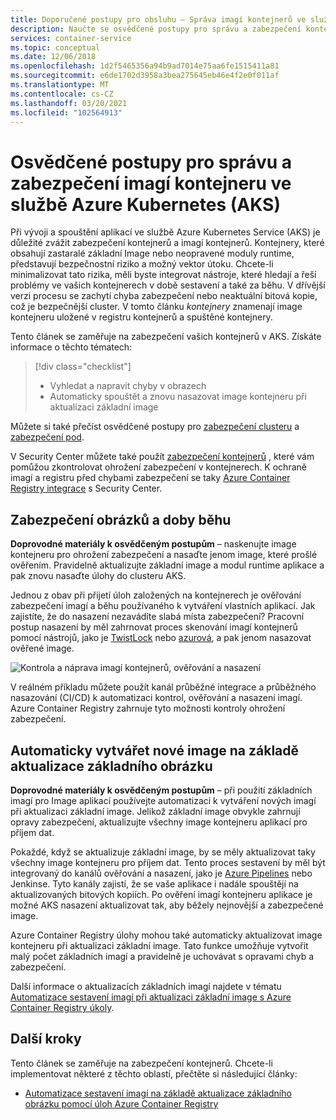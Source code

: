 ```yaml
---
title: Doporučené postupy pro obsluhu – Správa imagí kontejnerů ve službě Azure Kubernetes Services (AKS)
description: Naučte se osvědčené postupy pro správu a zabezpečení kontejnerů ve službě Azure Kubernetes Service (AKS) od operátora clusteru.
services: container-service
ms.topic: conceptual
ms.date: 12/06/2018
ms.openlocfilehash: 1d2f5465356a94b9ad7014e75aa6fe1515411a81
ms.sourcegitcommit: e6de1702d3958a3bea275645eb46e4f2e0f011af
ms.translationtype: MT
ms.contentlocale: cs-CZ
ms.lasthandoff: 03/20/2021
ms.locfileid: "102564913"
---
```

# <a name="best-practices-for-container-image-management-and-security-in-azure-kubernetes-service-aks"></a>Osvědčené postupy pro správu a zabezpečení imagí kontejneru ve službě Azure Kubernetes (AKS)

Při vývoji a spouštění aplikací ve službě Azure Kubernetes Service (AKS) je důležité zvážit zabezpečení kontejnerů a imagí kontejnerů. Kontejnery, které obsahují zastaralé základní Image nebo neopravené moduly runtime, představují bezpečnostní riziko a možný vektor útoku. Chcete-li minimalizovat tato rizika, měli byste integrovat nástroje, které hledají a řeší problémy ve vašich kontejnerech v době sestavení a také za běhu. V dřívější verzi procesu se zachytí chyba zabezpečení nebo neaktuální bitová kopie, což je bezpečnější cluster. V tomto článku *kontejnery* znamenají image kontejneru uložené v registru kontejnerů a spuštěné kontejnery.

Tento článek se zaměřuje na zabezpečení vašich kontejnerů v AKS. Získáte informace o těchto tématech:

> [!div class="checklist"]
> * Vyhledat a napravit chyby v obrazech
> * Automaticky spouštět a znovu nasazovat image kontejneru při aktualizaci základní image

Můžete si také přečíst osvědčené postupy pro [zabezpečení clusteru][best-practices-cluster-security] a [zabezpečení pod][best-practices-pod-security].

V Security Center můžete také použít [zabezpečení kontejnerů][security-center-containers] , které vám pomůžou zkontrolovat ohrožení zabezpečení v kontejnerech.  K ochraně imagí a registru před chybami zabezpečení se taky [Azure Container Registry integrace][security-center-acr] s Security Center.

## <a name="secure-the-images-and-run-time"></a>Zabezpečení obrázků a doby běhu

**Doprovodné materiály k osvědčeným postupům** – naskenujte image kontejneru pro ohrožení zabezpečení a nasaďte jenom image, které prošlé ověřením. Pravidelně aktualizujte základní image a modul runtime aplikace a pak znovu nasaďte úlohy do clusteru AKS.

Jednou z obav při přijetí úloh založených na kontejnerech je ověřování zabezpečení imagí a běhu používaného k vytváření vlastních aplikací. Jak zajistíte, že do nasazení nezavádíte slabá místa zabezpečení? Pracovní postup nasazení by měl zahrnovat proces skenování imagí kontejnerů pomocí nástrojů, jako je [TwistLock][twistlock] nebo [azurová][aqua], a pak jenom nasazovat ověřené image.

![Kontrola a náprava imagí kontejnerů, ověřování a nasazení](media/operator-best-practices-container-security/scan-container-images-simplified.png)

V reálném příkladu můžete použít kanál průběžné integrace a průběžného nasazování (CI/CD) k automatizaci kontrol, ověřování a nasazení imagí. Azure Container Registry zahrnuje tyto možnosti kontroly ohrožení zabezpečení.

## <a name="automatically-build-new-images-on-base-image-update"></a>Automaticky vytvářet nové image na základě aktualizace základního obrázku

**Doprovodné materiály k osvědčeným postupům** – při použití základních imagí pro Image aplikací používejte automatizaci k vytváření nových imagí při aktualizaci základní image. Jelikož základní image obvykle zahrnují opravy zabezpečení, aktualizujte všechny image kontejneru aplikací pro příjem dat.

Pokaždé, když se aktualizuje základní image, by se měly aktualizovat taky všechny image kontejneru pro příjem dat. Tento proces sestavení by měl být integrovaný do kanálů ověřování a nasazení, jako je [Azure Pipelines][azure-pipelines] nebo Jenkinse. Tyto kanály zajistí, že se vaše aplikace i nadále spouštějí na aktualizovaných bitových kopiích. Po ověření imagí kontejneru aplikace je možné AKS nasazení aktualizovat tak, aby běžely nejnovější a zabezpečené image.

Azure Container Registry úlohy mohou také automaticky aktualizovat image kontejneru při aktualizaci základní image. Tato funkce umožňuje vytvořit malý počet základních imagí a pravidelně je uchovávat s opravami chyb a zabezpečení.

Další informace o aktualizacích základních imagí najdete v tématu [Automatizace sestavení imagí při aktualizaci základní image s Azure Container Registry úkoly][acr-base-image-update].

## <a name="next-steps"></a>Další kroky

Tento článek se zaměřuje na zabezpečení kontejnerů. Chcete-li implementovat některé z těchto oblastí, přečtěte si následující články:

* [Automatizace sestavení imagí na základě aktualizace základního obrázku pomocí úloh Azure Container Registry][acr-base-image-update]

<!-- EXTERNAL LINKS -->
[azure-pipelines]: /azure/devops/pipelines/
[twistlock]: https://www.twistlock.com/
[aqua]: https://www.aquasec.com/

<!-- INTERNAL LINKS -->
[best-practices-cluster-security]: operator-best-practices-cluster-security.md
[best-practices-pod-security]: developer-best-practices-pod-security.md
[acr-base-image-update]: ../container-registry/container-registry-tutorial-base-image-update.md
[security-center-containers]: ../security-center/container-security.md
[security-center-acr]: ../security-center/defender-for-container-registries-introduction.md